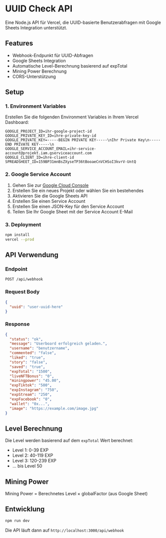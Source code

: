 # UUID Check API

Eine Node.js API für Vercel, die UUID-basierte Benutzerabfragen mit Google Sheets Integration unterstützt.

## Features

- Webhook-Endpunkt für UUID-Abfragen
- Google Sheets Integration
- Automatische Level-Berechnung basierend auf expTotal
- Mining Power Berechnung
- CORS-Unterstützung

## Setup

### 1. Environment Variables

Erstellen Sie die folgenden Environment Variables in Ihrem Vercel Dashboard:

```
GOOGLE_PROJECT_ID=ihr-google-project-id
GOOGLE_PRIVATE_KEY_ID=ihre-private-key-id
GOOGLE_PRIVATE_KEY=-----BEGIN PRIVATE KEY-----\nIhr Private Key\n-----END PRIVATE KEY-----\n
GOOGLE_SERVICE_ACCOUNT_EMAIL=ihr-service-account@projekt.iam.gserviceaccount.com
GOOGLE_CLIENT_ID=ihre-client-id
SPREADSHEET_ID=159BP31mnBsZXyseTP36tBooaeCnVCHSoI3kvrV-UntQ
```

### 2. Google Service Account

1. Gehen Sie zur [Google Cloud Console](https://console.cloud.google.com/)
2. Erstellen Sie ein neues Projekt oder wählen Sie ein bestehendes
3. Aktivieren Sie die Google Sheets API
4. Erstellen Sie einen Service Account
5. Erstellen Sie einen JSON-Key für den Service Account
6. Teilen Sie Ihr Google Sheet mit der Service Account E-Mail

### 3. Deployment

```bash
npm install
vercel --prod
```

## API Verwendung

### Endpoint
```
POST /api/webhook
```

### Request Body
```json
{
  "uuid": "user-uuid-here"
}
```

### Response
```json
{
  "status": "ok",
  "message": "Userboard erfolgreich geladen.",
  "username": "benutzername",
  "commented": "false",
  "liked": "true",
  "story": "false",
  "saved": "true",
  "expTotal": "1500",
  "liveNFTBonus": "0",
  "miningpower": "45.00",
  "expTiktok": "500",
  "expInstagram": "750",
  "expStream": "250",
  "expFacebook": "0",
  "wallet": "0x...",
  "image": "https://example.com/image.jpg"
}
```

## Level Berechnung

Die Level werden basierend auf dem `expTotal` Wert berechnet:

- Level 1: 0-39 EXP
- Level 2: 40-119 EXP
- Level 3: 120-239 EXP
- ... bis Level 50

## Mining Power

Mining Power = Berechnetes Level × globalFactor (aus Google Sheet)

## Entwicklung

```bash
npm run dev
```

Die API läuft dann auf `http://localhost:3000/api/webhook`